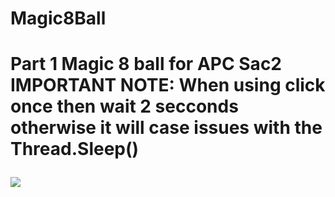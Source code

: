 # Magic8Ball
<H1>Part 1 Magic 8 ball for APC Sac2
IMPORTANT NOTE: When using click once then wait 2 secconds otherwise it will case issues with the Thread.Sleep()

![](https://media.tenor.com/TFhmPga4xEwAAAAd/magic8ball-yes.gif)
